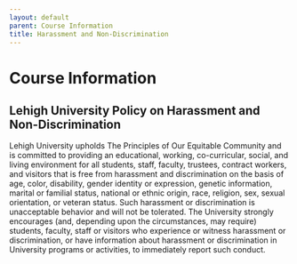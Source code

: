 ```yaml
---
layout: default
parent: Course Information
title: Harassment and Non-Discrimination
---
```


# Course Information

## Lehigh University Policy on Harassment and Non-Discrimination

Lehigh University upholds The Principles of Our Equitable Community and is committed to providing an educational, working, co-curricular, social, and living environment for all students, staff, faculty, trustees, contract workers, and visitors that is free from harassment and discrimination on the basis of age, color, disability, gender identity or expression, genetic information, marital or familial status, national or ethnic origin, race, religion, sex, sexual orientation, or veteran status.  Such harassment or discrimination is unacceptable behavior and will not be tolerated. The University strongly encourages (and, depending upon the circumstances, may require) students, faculty, staff or visitors who experience or witness harassment or discrimination, or have information about harassment or discrimination in University programs or activities, to immediately report such conduct.

